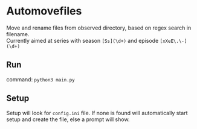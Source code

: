 # Automovefiles

Move and rename files from observed directory, based on regex search in filename. <br>
Currently aimed at series with season `[Ss](\d+)` and episode `[xXeE\.\-](\d+)`

## Run
command: `python3 main.py`

## Setup
Setup will look for `config.ini` file.
If none is found will automatically start setup and create the file, else a prompt will show. <br>

